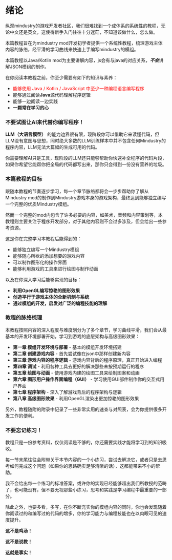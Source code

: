 # 绪论

纵观mindustry的游戏开发者社区，我们很难找到一个成体系的系统性的教程，无论中文还是英文，这使得新手入门往往十分迷茫，不知道该做什么，怎么做。

本篇教程旨在为mindustry mod开发初学者提供一个系统性教程，梳理游戏主体内容的脉络，经平滑的学习曲线来快速上手编写mindustry的模组。

本篇教程以Java/Kotlin mod为主要讲解内容，js会有与java的对应关系，***不会***讲解JSON模组的制作。

在你阅读本教程之前，你至少需要有如下的知识与素养：

- <font style="color:red;">能够使用 Java / Kotlin / JavaScript 中至少一种编程语言编写程序</font>
- 能够通过阅读**Java**源代码理解程序逻辑
- 能够一边阅读一边实践
- **一颗常在学习的心**

### 不要试图让AI来代替你编写程序！

**LLM（大语言模型）** 的能力边界很有限，现阶段你可以借助它来读懂代码，但LLM没有意图与思想，同时绝大多数的LLM训练样本中并不包含任何Mindustry的程序内容，LLM无法大篇幅的生成可用的代码。

你需要理解AI只是工具，现阶段的LLM还只能够帮助你快速补全程序的代码片段，如果你希望它能帮你把全局的代码都写出来，那你只会得到一份没有营养的垃圾。

### 本篇教程的目标

跟随本教程的节奏逐步学习，每一个章节脉络都将会一步步帮助你了解从Mindustry mod的制作到Mindustry游戏本身的游戏架构，最终达到能够独立编写一个完整的优质Mindustry模组。

然而一个完整的mod内包含了许多必要的内容，如美术，音频和内容策划等，本教程则主要关注于程序开发部分，对于其他内容则不会过多涉及，但会给出一些参考资源。

这是你在完整学习本教程后能得到的：

- 能够独立编写一个Mindustry模组
- 能够随心所欲的添加想要的游戏内容
- 可以制作图形化的操作界面
- 能够利用游戏的工具来进行绘图与制作动画

以及在你深入学习后能够实现的目标：

- **利用OpenGL编写惊艳的图形效果**
- **创造平行于游戏主体的全新机制与系统**
- **通过模组的开发，启发对广泛的编程技能的理解**

### 教程的脉络梳理

本教程按照内容的深入程度与难度划分为了多个章节，学习曲线平滑，我们会从最基本的开发环境部署开始，学习到游戏的底层架构与高级图形效果：

- **第一章 模组开发环境与部署** - 基本的模组开发环境搭建
- **第二章 创建游戏内容** - 首先尝试像在json中那样创建新内容
- **第三章 游戏内容的程序逻辑** - 游戏内容背后的程序原理，真正开始进入编程
- **第四章 调试** - 利用各种工具去更好的解决那些未按预期运行的程序
- **第五章 绘图与动画** - 使用游戏内建的绘图工具来绘制图案和动画
- **第六章 图形用户操作界面编程（GUI）** - 学习使用GUI部件制作你的交互式用户界面
- **第七章 程序架构** - 深入了解游戏背后的程序架构与逻辑
- **第八章 高级图形效果** - 利用OpenGL渲染出更加惊艳的图形效果

另外，教程随附的附录中记录了一些非常实用的速查与对照表，会为你提供很多开发工作的便利。

### 不要忘记练习！

教程只是一份参考资料，仅仅阅读是不够的，你还需要实践才能将学习到的知识吸收。

每一节末尾往往会附带关于本节内容的一个小练习，尝试去解决它，或者只是去思考如何完成这个问题（如果你的思路确实足够清晰的话），这都能带来不小的帮助。

我不会给出每一个练习的标准答案，或许你的实现已经能够超出我们所教授的范畴了，也可能没有，但不要无视那些小练习，思考和实践是学习编程中最重要的一部分。

除此之外，也要多看，多写，在你不断充实你的模组内容的同时，你也会发现随着你阅读过的和编写过的代码的增多，你的学习能力与编程技能也在以肉眼可见的速度提升。

**这不是鸡汤！**

**这不是说教！**

**这就是事实！**
